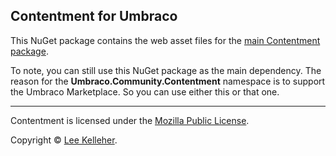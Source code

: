 ﻿## Contentment for Umbraco

This NuGet package contains the web asset files for the [main Contentment package](https://www.nuget.org/packages/Umbraco.Community.Contentment).

To note, you can still use this NuGet package as the main dependency. The reason for the **Umbraco.Community.Contentment** namespace is to support the Umbraco Marketplace. So you can use either this or that one.

---

Contentment is licensed under the [Mozilla Public License](https://opensource.org/licenses/MPL-2.0).

Copyright &copy; [Lee Kelleher](https://leekelleher.com).
